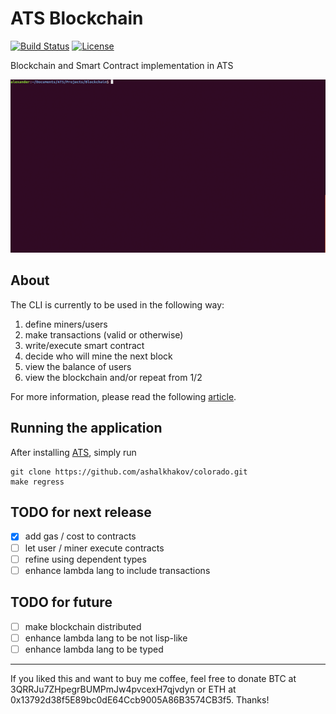 # ATS Blockchain

[![Build Status](https://travis-ci.org/galletti94/ATS-blockchain.svg?branch=master)](https://travis-ci.org/galletti94/ATS-blockchain)
[![License](https://img.shields.io/badge/License-BSD%203--Clause-blue.svg)](https://opensource.org/licenses/BSD-3-Clause)

Blockchain and Smart Contract implementation in ATS

![example](gif/gif1.gif)

## About

The CLI is currently to be used in the following way:

1. define miners/users
2. make transactions (valid or otherwise)
3. write/execute smart contract
4. decide who will mine the next block
5. view the balance of users
6. view the blockchain and/or repeat from 1/2

For more information, please read the following [article](https://beta.observablehq.com/@galletti94/functional-blockchain).

## Running the application

After installing [ATS](http://www.ats-lang.org/), simply run

```shell
git clone https://github.com/ashalkhakov/colorado.git  
make regress
```

## TODO for next release

- [x] add gas / cost to contracts
- [ ] let user / miner execute contracts
- [ ] refine using dependent types
- [ ] enhance lambda lang to include transactions

## TODO for future

- [ ] make blockchain distributed
- [ ] enhance lambda lang to be not lisp-like
- [ ] enhance lambda lang to be typed

------------

If you liked this and want to buy me coffee, feel free to donate BTC at 3QRRJu7ZHpegrBUMPmJw4pvcexH7qjvdyn or ETH at 0x13792d38f5E89bc0dE64Ccb9005A86B3574CB3f5. Thanks!
